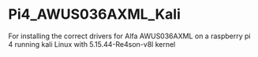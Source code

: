# Pi4_AWUS036AXML_Kali
For installing the correct drivers for Alfa AWUS036AXML on a raspberry pi 4 running kali Linux with 5.15.44-Re4son-v8l kernel
